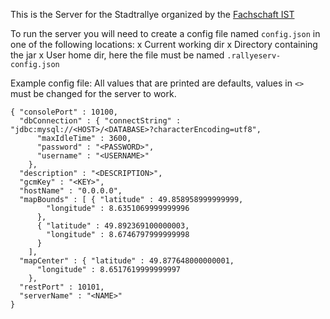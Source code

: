 This is the Server for the Stadtrallye organized by the [Fachschaft IST](http://www.fs-ist.de)

To run the server you will need to create a config file named `config.json` in one of the following locations:
x  Current working dir
x  Directory containing the jar
x  User home dir, here the file must be named `.rallyeserv-config.json`

Example config file:
All values that are printed are defaults, values in `<>` must be changed for the server to work.

	{ "consolePort" : 10100,
	  "dbConnection" : { "connectString" : "jdbc:mysql://<HOST>/<DATABASE>?characterEncoding=utf8",
	      "maxIdleTime" : 3600,
	      "password" : "<PASSWORD>",
	      "username" : "<USERNAME>"
	    },
	  "description" : "<DESCRIPTION>",
	  "gcmKey" : "<KEY>",
	  "hostName" : "0.0.0.0",
	  "mapBounds" : [ { "latitude" : 49.858958999999999,
	        "longitude" : 8.6351069999999996
	      },
	      { "latitude" : 49.892369100000003,
	        "longitude" : 8.6746797999999998
	      }
	    ],
	  "mapCenter" : { "latitude" : 49.877648000000001,
	      "longitude" : 8.6517619999999997
	    },
	  "restPort" : 10101,
	  "serverName" : "<NAME>"
	}

